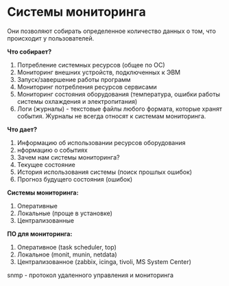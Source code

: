 # Системы мониторинга

Они позволяют собирать определенное количество данных о том, что происходит у пользователей. 

**Что собирает?**
1. Потребление системных ресурсов (общее по ОС)
2. Мониторинг внешних устройств, подключенных к ЭВМ
3. Запуск/завершение работы программ
4. Мониторинг потребления ресурсов сервисами
5. Мониторинг состояния оборудования (температура, ошибки работы системы охлаждения и электропитания)
6. Логи (журналы) - текстовые файлы любого формата, которые хранят события. Журналы не всегда относят к системам мониторинга. 

**Что дает?**
1. Информацию об использовании ресурсов оборудования
2. нформацию о событиях
3. Зачем нам системы мониторинга?
4. Текущее состояние
5. История использования системы (поиск прошлых ошибок)
6. Прогноз будущего состояния (ошибок)

**Системы мониторинга:**
1. Оперативные
2. Локальные (проще в установке)
3. Централизованные

**ПО для мониторинга:**
1. Оперативное (task scheduler, top)
2. Локальное (monit, munin, netdata)
3. Централизованное (zabbix, icinga, tivoli, MS System Center)

snmp - протокол удаленного управления и мониторинга